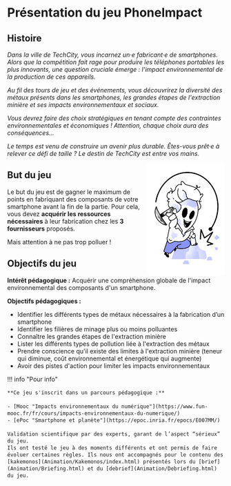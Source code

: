 # Présentation du jeu PhoneImpact

## Histoire

*Dans la ville de TechCity, vous incarnez un·e fabricant·e de smartphones. Alors que la compétition fait rage pour produire les téléphones portables les plus innovants, une question cruciale émerge : l'impact environnemental de la production de ces appareils.*

*Au fil des tours de jeu et des événements, vous découvrirez la diversité des métaux présents dans les smartphones, les grandes étapes de l'extraction minière et ses impacts environnementaux et sociaux.*

*Vous devrez faire des choix stratégiques en tenant compte des contraintes environnementales et économiques ! Attention, chaque choix aura des conséquences...*

*Le temps est venu de construire un avenir plus durable. Êtes-vous prêt·e à relever ce défi de taille ? Le destin de TechCity est entre vos mains.*
  
<img alt="Equipe.png" src="../img/Equipe.png" width="180" align="right" />  

## But du jeu

Le but du jeu est de gagner le maximum de points en fabriquant des composants de votre smartphone avant la fin de la partie. Pour cela, vous devez **acquérir les ressources nécessaires** à leur fabrication chez les **3 fournisseurs** proposés.

Mais attention à ne pas trop polluer !


## Objectifs du jeu

**Intérêt pédagogique :** Acquérir une compréhension globale de l'impact environnemental des composants d'un smartphone.

**Objectifs pédagogiques :**

- Identifier les différents types de métaux nécessaires à la fabrication d’un smartphone
- Identifier les filières de minage plus ou moins polluantes
- Connaître les grandes étapes de l'extraction minière
- Lister les différents types de pollution liée à l'extraction des métaux
- Prendre conscience qu'il existe des limites à l'extraction minière (teneur qui diminue, coût environnemental et énergétique qui augmente)
- Avoir des pistes d'action pour limiter les impacts environnementaux

!!! info "Pour info"

    **Ce jeu s'inscrit dans un parcours pédagogique :**  
  
    - [Mooc "Impacts environnementaux du numérique"](https://www.fun-mooc.fr/fr/cours/impacts-environnementaux-du-numerique/)  
    - [ePoc "Smartphone et planète"](https://epoc.inria.fr/epocs/E007MM/)  
      
    Validation scientifique par des experts, garant de l’aspect “sérieux” du jeu.  
    Ils ont testé le jeu à des moments différents et ont permis de faire évoluer certaines règles. Ils nous ont accompagnés pour le contenu des [kakemonos](Animation/Kakemonos/index.html) présentés lors du [brief](Animation/Briefing.html) et du [debrief](Animation/Debriefing.html) du jeu.